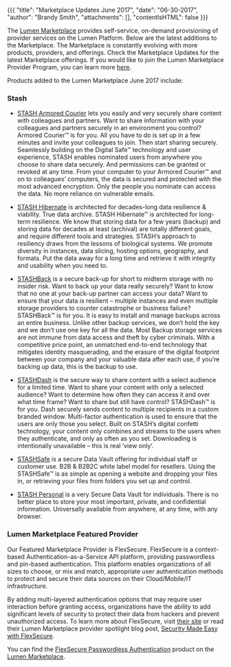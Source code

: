 {{{
"title": "Marketplace Updates June 2017",
"date": "06-30-2017",
"author": "Brandy Smith",
"attachments": [],
"contentIsHTML": false
}}}

The [Lumen Marketplace](https://www.ctl.io/marketplace/) provides self-service, on-demand provisioning of provider services on the Lumen Platform. Below are the latest additions to the Marketplace. The Marketplace is constantly evolving with more products, providers, and offerings. Check the Marketplace Updates for the latest Marketplace offerings. If you would like to join the Lumen Marketplace Provider Program, you can learn more [here](https://www.ctl.io/marketplace-program/).

Products added to the Lumen Marketplace June 2017 include:

### Stash

* [STASH Armored Courier](https://www.ctl.io/marketplace/partner/ZY8M/product/STASH%20Armoured%20Courier/) lets you easily and very securely share content with colleagues and partners. Want to share information with your colleagues and partners securely in an environment you control? Armored Courier™ is for you. All you have to do is set up in a few minutes and invite your colleagues to join. Then start sharing securely. Seamlessly building on the Digital Safe™ technology and user experience, STASH enables nominated users from anywhere you choose to share data securely. And permissions can be granted or revoked at any time.
From your computer to your Armored Courier™ and on to colleagues’ computers, the data is secured and protected with the most advanced encryption. Only the people you nominate can access the data. No more reliance on vulnerable emails.

* [STASH Hibernate](https://www.ctl.io/marketplace/partner/ZY8M/product/STASH%20Hibernate/) is architected for decades-long data resilience & viability. True data archive. STASH Hibernate™ is architected for long-term resilience. We know that storing data for a few years (backup) and storing data for decades at least (archival) are totally different goals, and require different tools and strategies. STASH’s approach to resiliency draws from the lessons of biological systems. We promote diversity in instances, data slicing, hosting options, geography, and formats. Put the data away for a long time and retrieve it with integrity and usability when you need to.

* [STASHBack](https://www.ctl.io/marketplace/partner/ZY8M/product/STASHBack/) is a secure back-up for short to midterm storage with no insider risk. Want to back up your data really securely? Want to know that no one at your back-up partner can access your data? Want to ensure that your data is resilient – multiple instances and even multiple storage providers to counter catastrophe or business failure? STASHBack™ is for you. It is easy to install and manage backups across an entire business. Unlike other backup services, we don’t hold the key and we don’t use one key for all the data. Most Backup storage services are not immune from data access and theft by cyber criminals. With a competitive price point, an unmatched end-to-end technology that mitigates identity masquerading, and the erasure of the digital footprint between your company and your valuable data after each use, if you’re backing up data, this is the backup to use.

* [STASHDash](https://www.ctl.io/marketplace/partner/ZY8M/product/STASHDash/) is the secure way to share content with a select audience for a limited time. Want to share your content with only a selected audience? Want to determine how often they can access it and over what time frame? Want to share but still have control? STASHDash™ is for you. Dash securely sends content to multiple recipients in a custom branded window. Multi-factor authentication is used to ensure that the users are only those you select. Built on STASH’s digital confetti technology, your content only combines and streams to the users when they authenticate, and only as often as you set. Downloading is intentionally unavailable – this is real ‘view only’.

* [STASHSafe](https://www.ctl.io/marketplace/partner/ZY8M/product/STASHSafe/) is a secure Data Vault offering for individual staff or customer use. B2B & B2B2C white label model for resellers. Using the STASHSafe™ is as simple as opening a website and dropping your files in, or retrieving your files from folders you set up and control.

* [STASH Personal](https://www.ctl.io/marketplace/partner/ZY8M/product/STASH%20Personal/) is a very Secure Data Vault for individuals. There is no better place to store your most important, private, and confidential information. Universally available from anywhere, at any time, with any browser.


### Lumen Marketplace Featured Provider

Our Featured Marketplace Provider is FlexSecure. FlexSecure is a context-based Authentication-as-a-Service API platform, providing passwordless and pin-based authentication. This platform enables organizations of all sizes to choose, or mix and match, appropriate user authentication methods to protect and secure their data sources on their Cloud/Mobile/IT infrastructure.

By adding multi-layered authentication options that may require user interaction before granting access, organizations have the ability to add significant levels of security to protect their data from hackers and prevent unauthorized access. To learn more about FlexSecure, visit [their site](http://www.flexsecure.co/) or read their Lumen Marketplace provider spotlight blog post, [Security Made Easy with FlexSecure](https://www.ctl.io/blog/post/security-made-easy-with-flexsecure/).

You can find the [FlexSecure Passwordless Authentication](https://www.ctl.io/marketplace/partner/ADMN/) product on the [Lumen Marketplace](https://www.ctl.io/marketplace/).
